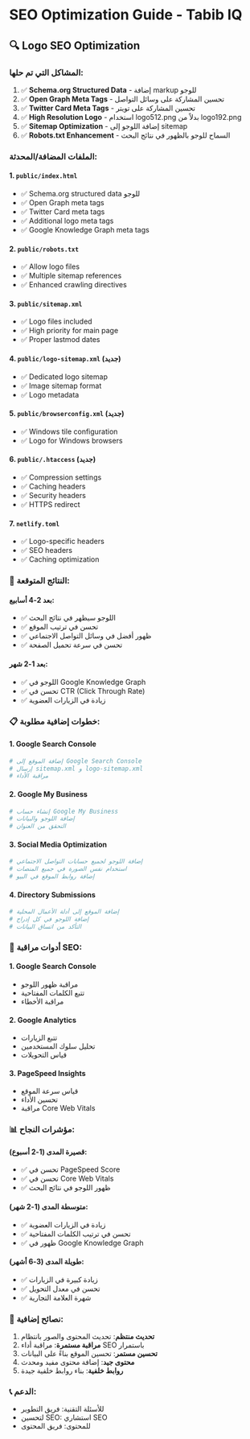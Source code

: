 # SEO Optimization Guide - Tabib IQ

## 🔍 Logo SEO Optimization

### المشاكل التي تم حلها:
1. ✅ **Schema.org Structured Data** - إضافة markup للوجو
2. ✅ **Open Graph Meta Tags** - تحسين المشاركة على وسائل التواصل
3. ✅ **Twitter Card Meta Tags** - تحسين المشاركة على تويتر
4. ✅ **High Resolution Logo** - استخدام logo512.png بدلاً من logo192.png
5. ✅ **Sitemap Optimization** - إضافة اللوجو إلى sitemap
6. ✅ **Robots.txt Enhancement** - السماح للوجو بالظهور في نتائج البحث

### الملفات المضافة/المحدثة:

#### 1. `public/index.html`
- ✅ Schema.org structured data للوجو
- ✅ Open Graph meta tags
- ✅ Twitter Card meta tags
- ✅ Additional logo meta tags
- ✅ Google Knowledge Graph meta tags

#### 2. `public/robots.txt`
- ✅ Allow logo files
- ✅ Multiple sitemap references
- ✅ Enhanced crawling directives

#### 3. `public/sitemap.xml`
- ✅ Logo files included
- ✅ High priority for main page
- ✅ Proper lastmod dates

#### 4. `public/logo-sitemap.xml` (جديد)
- ✅ Dedicated logo sitemap
- ✅ Image sitemap format
- ✅ Logo metadata

#### 5. `public/browserconfig.xml` (جديد)
- ✅ Windows tile configuration
- ✅ Logo for Windows browsers

#### 6. `public/.htaccess` (جديد)
- ✅ Compression settings
- ✅ Caching headers
- ✅ Security headers
- ✅ HTTPS redirect

#### 7. `netlify.toml`
- ✅ Logo-specific headers
- ✅ SEO headers
- ✅ Caching optimization

### 🎯 النتائج المتوقعة:

#### بعد 2-4 أسابيع:
- ✅ اللوجو سيظهر في نتائج البحث
- ✅ تحسن في ترتيب الموقع
- ✅ ظهور أفضل في وسائل التواصل الاجتماعي
- ✅ تحسن في سرعة تحميل الصفحة

#### بعد 1-2 شهر:
- ✅ اللوجو في Google Knowledge Graph
- ✅ تحسن في CTR (Click Through Rate)
- ✅ زيادة في الزيارات العضوية

### 📋 خطوات إضافية مطلوبة:

#### 1. Google Search Console
```bash
# إضافة الموقع إلى Google Search Console
# إرسال sitemap.xml و logo-sitemap.xml
# مراقبة الأداء
```

#### 2. Google My Business
```bash
# إنشاء حساب Google My Business
# إضافة اللوجو والبيانات
# التحقق من العنوان
```

#### 3. Social Media Optimization
```bash
# إضافة اللوجو لجميع حسابات التواصل الاجتماعي
# استخدام نفس الصورة في جميع المنصات
# إضافة روابط الموقع في البيو
```

#### 4. Directory Submissions
```bash
# إضافة الموقع إلى أدلة الأعمال المحلية
# إضافة اللوجو في كل إدراج
# التأكد من اتساق البيانات
```

### 🔧 أدوات مراقبة SEO:

#### 1. Google Search Console
- مراقبة ظهور اللوجو
- تتبع الكلمات المفتاحية
- مراقبة الأخطاء

#### 2. Google Analytics
- تتبع الزيارات
- تحليل سلوك المستخدمين
- قياس التحويلات

#### 3. PageSpeed Insights
- قياس سرعة الموقع
- تحسين الأداء
- مراقبة Core Web Vitals

### 📊 مؤشرات النجاح:

#### قصيرة المدى (1-2 أسبوع):
- ✅ تحسن في PageSpeed Score
- ✅ تحسن في Core Web Vitals
- ✅ ظهور اللوجو في نتائج البحث

#### متوسطة المدى (1-2 شهر):
- ✅ زيادة في الزيارات العضوية
- ✅ تحسن في ترتيب الكلمات المفتاحية
- ✅ ظهور في Google Knowledge Graph

#### طويلة المدى (3-6 أشهر):
- ✅ زيادة كبيرة في الزيارات
- ✅ تحسن في معدل التحويل
- ✅ شهرة العلامة التجارية

### 🚀 نصائح إضافية:

1. **تحديث منتظم**: تحديث المحتوى والصور بانتظام
2. **مراقبة مستمرة**: مراقبة أداء SEO باستمرار
3. **تحسين مستمر**: تحسين الموقع بناءً على البيانات
4. **محتوى جيد**: إضافة محتوى مفيد ومحدث
5. **روابط خلفية**: بناء روابط خلفية جيدة

### 📞 الدعم:
- للأسئلة التقنية: فريق التطوير
- لتحسين SEO: استشاري SEO
- للمحتوى: فريق المحتوى 